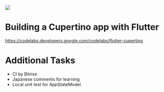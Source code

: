 <img src="https://app.bitrise.io/app/0ce352af6603e77c/status.svg?token=KQXdywZ5YO8_13SmX2Nrhg&branch=master">

# Building a Cupertino app with Flutter

https://codelabs.developers.google.com/codelabs/flutter-cupertino

# Additional Tasks

- CI by Bitrise
- Japanese comments for learning
- Local unit test for AppStateModel
